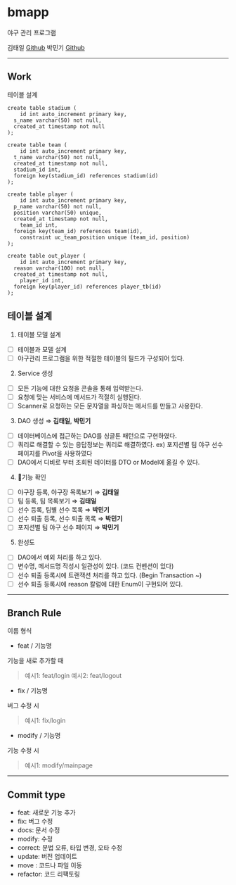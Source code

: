 # bmapp
야구 관리 프로그램


김태일 [Github](https://github.com/james-taeil)
박민기 [Github](https://github.com/Coding9nt)


----

## Work

테이블 설계

```
create table stadium (
	id int auto_increment primary key,
  s_name varchar(50) not null,
  created_at timestamp not null
);

create table team (
	id int auto_increment primary key,
  t_name varchar(50) not null,
  created_at timestamp not null,
  stadium_id int,
  foreign key(stadium_id) references stadium(id)
);

create table player (
	id int auto_increment primary key,
  p_name varchar(50) not null,
  position varchar(50) unique,
  created_at timestamp not null,
	team_id int,
  foreign key(team_id) references team(id),
	constraint uc_team_position unique (team_id, position)
);

create table out_player (
	id int auto_increment primary key,
  reason varchar(100) not null,
  created_at timestamp not null,
	player_id int,
  foreign key(player_id) references player_tb(id)
);
```
## 테이블 설계 

1. 테이블 모델 설계
- [ ] 테이블과 모델 설계
- [ ] 야구관리 프로그램을 위한 적절한 테이블의 필드가 구성되어 있다.

2. Service 생성
- [ ]  모든 기능에 대한 요청을 콘솔을 통해 입력받는다.
- [ ]  요청에 맞는 서비스에 메서드가 적절히 실행된다.
- [ ]  Scanner로 요청하는 모든 문자열을 파싱하는 메서드를 만들고 사용한다.

3. DAO 생성 ⇒ **김태일**, **박민기**
- [ ]  데이터베이스에 접근하는 DAO를 싱글톤 패턴으로 구현하였다.
- [ ]  쿼리로 해결할 수 있는 응답정보는 쿼리로 해결하였다. ex) 포지션별 팀 야구 선수 페이지를 Pivot을 사용하였다
- [ ]  DAO에서 디비로 부터 조회된 데이터를 DTO or Model에 옮길 수 있다.

4. 🤣기능 확인
- [ ]  야구장 등록, 야구장 목록보기 ⇒ **김태일**
- [ ]  팀 등록, 팀 목록보기 ⇒ **김태일**
- [ ]  선수 등록, 팀별 선수 목록 ⇒ **박민기**
- [ ]  선수 퇴출 등록, 선수 퇴출 목록 ⇒ **박민기**
- [ ]  포지션별 팀 야구 선수 페이지 ⇒ **박민기**

5. 완성도
- [ ]  DAO에서 예외 처리를 하고 있다.
- [ ]  변수명, 메서드명 작성시 일관성이 있다. (코드 컨벤션이 있다)
- [ ]  선수 퇴출 등록시에 트랜잭션 처리를 하고 있다. (Begin Transaction ~)
- [ ]  선수 퇴출 등록시에 reason 칼럼에 대한 Enum이 구현되어 있다.

----

## Branch Rule

이름 형식

- feat / 기능명

기능을 새로 추가할 때

> 예시1: feat/login
> 예시2: feat/logout

- fix / 기능명

버그 수정 시

> 예시1: fix/login
- modify / 기능명

기능 수정 시

> 예시1: modify/mainpage

----

## Commit type

- feat: 새로운 기능 추가
- fix: 버그 수정
- docs: 문서 수정
- modify: 수정
- correct: 문법 오류, 타입 변경, 오타 수정
- update: 버전 업데이트
- move : 코드나 파일 이동
- refactor: 코드 리팩토링
